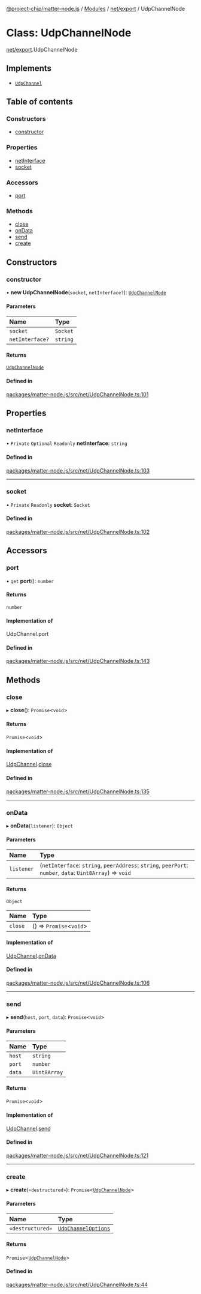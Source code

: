 [@project-chip/matter-node.js](../README.md) / [Modules](../modules.md) / [net/export](../modules/net_export.md) / UdpChannelNode

# Class: UdpChannelNode

[net/export](../modules/net_export.md).UdpChannelNode

## Implements

- [`UdpChannel`](../interfaces/net_export.UdpChannel.md)

## Table of contents

### Constructors

- [constructor](net_export.UdpChannelNode.md#constructor)

### Properties

- [netInterface](net_export.UdpChannelNode.md#netinterface)
- [socket](net_export.UdpChannelNode.md#socket)

### Accessors

- [port](net_export.UdpChannelNode.md#port)

### Methods

- [close](net_export.UdpChannelNode.md#close)
- [onData](net_export.UdpChannelNode.md#ondata)
- [send](net_export.UdpChannelNode.md#send)
- [create](net_export.UdpChannelNode.md#create)

## Constructors

### constructor

• **new UdpChannelNode**(`socket`, `netInterface?`): [`UdpChannelNode`](net_export.UdpChannelNode.md)

#### Parameters

| Name | Type |
| :------ | :------ |
| `socket` | `Socket` |
| `netInterface?` | `string` |

#### Returns

[`UdpChannelNode`](net_export.UdpChannelNode.md)

#### Defined in

[packages/matter-node.js/src/net/UdpChannelNode.ts:101](https://github.com/project-chip/matter.js/blob/558e12c94a201592c28c7bc0743705360b3e5ca6/packages/matter-node.js/src/net/UdpChannelNode.ts#L101)

## Properties

### netInterface

• `Private` `Optional` `Readonly` **netInterface**: `string`

#### Defined in

[packages/matter-node.js/src/net/UdpChannelNode.ts:103](https://github.com/project-chip/matter.js/blob/558e12c94a201592c28c7bc0743705360b3e5ca6/packages/matter-node.js/src/net/UdpChannelNode.ts#L103)

___

### socket

• `Private` `Readonly` **socket**: `Socket`

#### Defined in

[packages/matter-node.js/src/net/UdpChannelNode.ts:102](https://github.com/project-chip/matter.js/blob/558e12c94a201592c28c7bc0743705360b3e5ca6/packages/matter-node.js/src/net/UdpChannelNode.ts#L102)

## Accessors

### port

• `get` **port**(): `number`

#### Returns

`number`

#### Implementation of

UdpChannel.port

#### Defined in

[packages/matter-node.js/src/net/UdpChannelNode.ts:143](https://github.com/project-chip/matter.js/blob/558e12c94a201592c28c7bc0743705360b3e5ca6/packages/matter-node.js/src/net/UdpChannelNode.ts#L143)

## Methods

### close

▸ **close**(): `Promise`\<`void`\>

#### Returns

`Promise`\<`void`\>

#### Implementation of

[UdpChannel](../interfaces/net_export.UdpChannel.md).[close](../interfaces/net_export.UdpChannel.md#close)

#### Defined in

[packages/matter-node.js/src/net/UdpChannelNode.ts:135](https://github.com/project-chip/matter.js/blob/558e12c94a201592c28c7bc0743705360b3e5ca6/packages/matter-node.js/src/net/UdpChannelNode.ts#L135)

___

### onData

▸ **onData**(`listener`): `Object`

#### Parameters

| Name | Type |
| :------ | :------ |
| `listener` | (`netInterface`: `string`, `peerAddress`: `string`, `peerPort`: `number`, `data`: `Uint8Array`) => `void` |

#### Returns

`Object`

| Name | Type |
| :------ | :------ |
| `close` | () => `Promise`\<`void`\> |

#### Implementation of

[UdpChannel](../interfaces/net_export.UdpChannel.md).[onData](../interfaces/net_export.UdpChannel.md#ondata)

#### Defined in

[packages/matter-node.js/src/net/UdpChannelNode.ts:106](https://github.com/project-chip/matter.js/blob/558e12c94a201592c28c7bc0743705360b3e5ca6/packages/matter-node.js/src/net/UdpChannelNode.ts#L106)

___

### send

▸ **send**(`host`, `port`, `data`): `Promise`\<`void`\>

#### Parameters

| Name | Type |
| :------ | :------ |
| `host` | `string` |
| `port` | `number` |
| `data` | `Uint8Array` |

#### Returns

`Promise`\<`void`\>

#### Implementation of

[UdpChannel](../interfaces/net_export.UdpChannel.md).[send](../interfaces/net_export.UdpChannel.md#send)

#### Defined in

[packages/matter-node.js/src/net/UdpChannelNode.ts:121](https://github.com/project-chip/matter.js/blob/558e12c94a201592c28c7bc0743705360b3e5ca6/packages/matter-node.js/src/net/UdpChannelNode.ts#L121)

___

### create

▸ **create**(`«destructured»`): `Promise`\<[`UdpChannelNode`](net_export.UdpChannelNode.md)\>

#### Parameters

| Name | Type |
| :------ | :------ |
| `«destructured»` | [`UdpChannelOptions`](../interfaces/net_export.UdpChannelOptions.md) |

#### Returns

`Promise`\<[`UdpChannelNode`](net_export.UdpChannelNode.md)\>

#### Defined in

[packages/matter-node.js/src/net/UdpChannelNode.ts:44](https://github.com/project-chip/matter.js/blob/558e12c94a201592c28c7bc0743705360b3e5ca6/packages/matter-node.js/src/net/UdpChannelNode.ts#L44)
